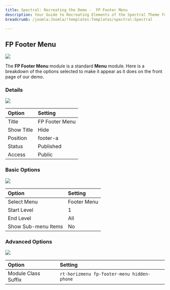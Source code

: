 ```yaml
---
title: Spectral: Recreating the Demo -  FP Footer Menu
description: Your Guide to Recreating Elements of the Spectral Theme for Joomla
breadcrumb: /joomla:Joomla/!templates:Templates/spectral:Spectral

---
```


FP Footer Menu
-----

![][demo]

The **FP Footer Menu** module is a standard **Menu** module. Here is a breakdown of the options selected to make it appear as it does on the front page of our demo.

### Details
![][demo2]

| Option            | Setting            |  
| :---------------- | :----------------- |  
| Title             | FP Footer Menu     |  
| Show Title        | Hide               |  
| Position          | footer-a           |  
| Status            | Published          |  
| Access            | Public             |   

### Basic Options
![][demo3]

| Option              | Setting        |  
| :------------------ | :------------- |  
| Select Menu         | Footer Menu    |  
| Start Level         | 1              |  
| End Level           | All            |  
| Show Sub-menu Items | No             |  

### Advanced Options
![][demo4]

| Option              | Setting                                    |  
| :------------------ | :----------------------------------------- |  
| Module Class Suffix | `rt-horizmenu fp-footer-menu hidden-phone` |   

[demo]: assets/demo_16.jpeg
[demo2]: assets/footer_1.jpeg
[demo3]: assets/footer_2.jpeg
[demo4]: assets/footer_3.jpeg